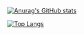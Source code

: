 [![Anurag's GitHub stats](https://github-readme-stats.vercel.app/api?username=thacioalves&show_icons=true&theme=dark)](https://github.com/anuraghazra/github-readme-stats)

[![Top Langs](https://github-readme-stats.vercel.app/api/top-langs/?username=thacioalves&layout=compact)](https://github.com/anuraghazra/github-readme-stats)
